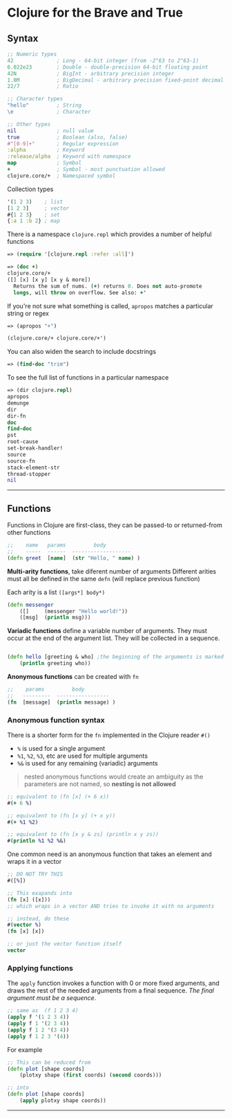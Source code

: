 # Clojure for the Brave and True

## Syntax

```clojure
;; Numeric types
42              ; Long - 64-bit integer (from -2^63 to 2^63-1)
6.022e23        ; Double - double-precision 64-bit floating point
42N             ; BigInt - arbitrary precision integer
1.0M            ; BigDecimal - arbitrary precision fixed-point decimal
22/7            ; Ratio

;; Character types
"hello"         ; String
\e              ; Character

;; Other types
nil             ; null value
true            ; Boolean (also, false)
#"[0-9]+"       ; Regular expression
:alpha          ; Keyword
:release/alpha  ; Keyword with namespace
map             ; Symbol
+               ; Symbol - most punctuation allowed
clojure.core/+  ; Namespaced symbol
```

Collection types

```clojure
'(1 2 3)    ; list
[1 2 3]     ; vector
#{1 2 3}    ; set
{:a 1 :b 2} ; map
```

There is a namespace `clojure.repl` which provides a number of helpful functions

```clojure
=> (require '[clojure.repl :refer :all]')

=> (doc +)
clojure.core/+
([] [x] [x y] [x y & more])
  Returns the sum of nums. (+) returns 0. Does not auto-promote
  longs, will throw on overflow. See also: +'
```

If you're not sure what something is called, `apropos` matches a particular string or regex

```clojure
=> (apropos "+")

(clojure.core/+ clojure.core/+')
```
You can also widen the search to include docstrings

```clojure
=> (find-doc "trim")
```

To see the full list of functions in a particular namespace

```clojure
=> (dir clojure.repl)
apropos
demunge
dir
dir-fn
doc
find-doc
pst
root-cause
set-break-handler!
source
source-fn
stack-element-str
thread-stopper
nil
```

---

## Functions

Functions in Clojure are first-class, they can be passed-to or returned-from other functions

```clojure
;;    name   params         body
;;    -----  ------  -------------------
(defn greet  [name]  (str "Hello, " name) )
```

**Multi-arity functions**, take diferent number of arguments
Different arities must all be defined in the same `defn` (will replace previous function)

Each arity is a list `([args*] body*)`

```clojure
(defn messenger
    ([]     (messenger "Hello world!"))
    ([msg]  (println msg)))
```

**Variadic functions** define a variable number of arguments. They must occur at the end of the argument list. They will be collected in a sequence.

```clojure

(defn hello [greeting & who] ;the beginning of the arguments is marked with &
    (println greeting who))
```

**Anonymous functions** can be created with `fn`

```clojure
;;    params         body
;;   ---------  -----------------
(fn  [message]  (println message) )
```

### Anonymous function syntax

There is a shorter form for the `fn` implemented in the Clojure reader `#()`

- `%` is used for a single argument
- `%1`, `%2`, `%3`, etc are used for multiple arguments
- `%&` is used for any remaining (variadic) arguments

> nested anonymous functions would create an ambiguity as the parameters are not named, so **nesting is not allowed**

```clojure
;; equivalent to (fn [x] (+ 6 x))
#(+ 6 %)

;; equivalent to (fn [x y] (+ x y))
#(+ %1 %2)

;; equivalent to (fn [x y & zs] (println x y zs))
#(println %1 %2 %&)
```

One common need is an anonymous function that takes an element and wraps it in a vector

```clojure
;; DO NOT TRY THIS
#([%])

;; This exapands into
(fn [x] ([x]))
;; which wraps in a vector AND tries to invoke it with no arguments

;; instead, do these
#(vector %)
(fn [x] [x])

;; or just the vector function itself
vector
```

### Applying functions

The `apply` function invokes a function with 0 or more fixed arguments, and draws the rest of the needed arguments from a final sequence. *The final argument must be a sequence*.

```clojure
;; same as  (f 1 2 3 4)
(apply f '(1 2 3 4))
(apply f 1 '(2 3 4))
(apply f 1 2 '(3 4))
(apply f 1 2 3 '(4))
```

For example

```clojure
;; This can be reduced from
(defn plot [shape coords]
    (plotxy shape (first coords) (second coords)))

;; into
(defn plot [shape coords]
    (apply plotxy shape coords))
```

---
